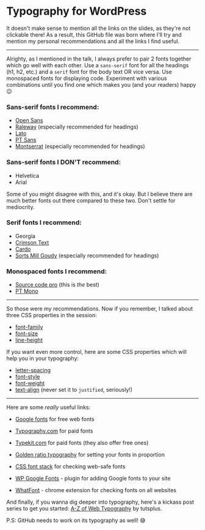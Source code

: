 # Typography for WordPress

 It doesn't make sense to mention all the links on the slides, as they're not clickable there! As a result, this GitHub file was born where I'll try and mention my personal recommendations and all the links I find useful.

------------------------------------------------------------

Alrighty, as I mentioned in the talk, I always prefer to pair 2 fonts together which go well with each other. Use a `sans-serif` font for all the headings (h1, h2, etc.) and a `serif` font for the body text OR vice versa. Use monospaced fonts for displaying code. Experiment with various combinations until you find one which makes you (and your readers) happy :wink:

### Sans-serif fonts I recommend:
 - [Open Sans](https://www.google.com/fonts/specimen/Open+Sans)
 - [Raleway](http://www.google.com/fonts/specimen/Raleway) (especially recommended for headings)
 - [Lato](https://www.google.com/fonts/specimen/Lato)
 - [PT Sans](https://www.google.com/fonts/specimen/PT+Sans)
 - [Montserrat](http://www.google.com/fonts/specimen/Montserrat) (especially recommended for headings)


### Sans-serif fonts I DON'T recommend:
 - Helvetica
 - Arial

Some of you might disagree with this, and it's okay. But I believe there are much better fonts out there compared to these two. Don't settle for mediocrity.

### Serif fonts I recommend:
  - Georgia
  - [Crimson Text](https://www.google.com/fonts/specimen/Crimson+Text)
  - [Cardo](https://www.google.com/fonts/specimen/Cardo)
  - [Sorts Mill Goudy](http://www.google.com/fonts/specimen/Sorts+Mill+Goudy) (especially recommended for headings)


### Monospaced fonts I recommend:
  - [Source code pro](https://www.google.com/fonts/specimen/Source+Code+Pro) (this is *the* best)
  - [PT Mono](http://www.google.com/fonts/specimen/PT+Mono)

------------------------------------------------------------

So those were my recommendations. Now if you remember, I talked about three CSS properties in the session:
 - [font-family](http://www.w3schools.com/cssref/pr_font_font-family.asp)
 - [font-size](http://www.w3schools.com/cssref/pr_font_font-size.asp)
 - [line-height](http://www.w3schools.com/cssref/pr_dim_line-height.asp)


If you want even more control, here are some CSS properties which will help you in your typography:
 - [letter-spacing](http://www.w3schools.com/cssref/pr_text_letter-spacing.asp)
 - [font-style](http://www.w3schools.com/cssref/pr_font_font-style.asp)
 - [font-weight](http://www.w3schools.com/cssref/pr_font_weight.asp)
 - [text-align](http://www.w3schools.com/cssref/pr_text_text-align.asp) (never set it to `justified`, seriously!)

------------------------------------------------------------

Here are some *really* useful links:

 - [Google fonts](http://www.google.com/fonts) for free web fonts
 - [Typography.com](http://www.typography.com/) for paid fonts
 - [Typekit.com](https://typekit.com/) for paid fonts (they also offer free ones)

 - [Golden ratio typography](http://www.pearsonified.com/typography/) for setting your fonts in proportion
 - [CSS font stack](http://www.cssfontstack.com/) for checking web-safe fonts
 - [WP Google Fonts](https://wordpress.org/plugins/wp-google-fonts/) - plugin for adding Google fonts to your site
 - [WhatFont](https://chrome.google.com/webstore/detail/whatfont/jabopobgcpjmedljpbcaablpmlmfcogm?hl=en) - chrome extension for checking fonts on all websites
 

And finally, if you wanna dig deeper into typography, here's a kickass post series to get you started: [A-Z of Web Typography](http://webdesign.tutsplus.com/series/a-z-of-web-typography--webdesign-11706) by tutsplus.

P.S: GitHub needs to work on its typography as well! :sweat_smile:
